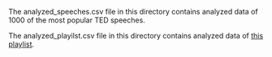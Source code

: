 The analyzed_speeches.csv file in this directory contains analyzed data of 1000 of the most popular TED speeches.

The analyzed_playilst.csv file in this directory contains analyzed data of [this playlist](https://www.youtube.com/playlist?list=PL_4c34HZDoN6Ysc_Xw1V3V-M9KESB9bJ9).
